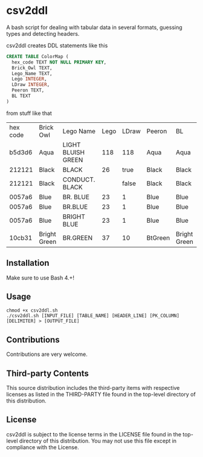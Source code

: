 # csv2ddl

A bash script for dealing with tabular data in several formats, guessing types and detecting headers.

csv2ddl creates DDL statements like this
```sql
CREATE TABLE ColorMap (
  hex_code TEXT NOT NULL PRIMARY KEY,
  Brick_Owl TEXT,
  Lego_Name TEXT,
  Lego INTEGER,
  LDraw INTEGER,
  Peeron TEXT,
  BL TEXT
)
```

from stuff like that

|          |              |                    |      |       |         |              | 
|----------|--------------|--------------------|------|-------|---------|--------------| 
| hex code | Brick Owl    | Lego Name          | Lego | LDraw | Peeron  | BL           | 
| b5d3d6   | Aqua         | LIGHT BLUISH GREEN | 118  | 118   | Aqua    | Aqua         | 
| 212121   | Black        | BLACK              | 26   | true  | Black   | Black        | 
| 212121   | Black        | CONDUCT. BLACK     |      | false | Black   | Black        | 
| 0057a6   | Blue         | BR. BLUE           | 23   | 1     | Blue    | Blue         | 
| 0057a6   | Blue         | BR.BLUE            | 23   | 1     | Blue    | Blue         | 
| 0057a6   | Blue         | BRIGHT BLUE        | 23   | 1     | Blue    | Blue         | 
| 10cb31   | Bright Green | BR.GREEN           | 37   | 10    | BtGreen | Bright Green | 



## Installation
Make sure to use Bash 4.+!

## Usage
```{r, engine='bash', count_lines}
chmod +x csv2ddl.sh
./csv2ddl.sh [INPUT_FILE] [TABLE_NAME] [HEADER_LINE] [PK_COLUMN] [DELIMITER] > [OUTPUT_FILE]
```

## Contributions
Contributions are very welcome.

## Third-party Contents
This source distribution includes the third-party items with respective licenses as listed in the THIRD-PARTY file found in the top-level directory of this distribution.

## License
csv2ddl is subject to the license terms in the LICENSE file found in the top-level directory of this distribution. 
You may not use this file except in compliance with the License.
